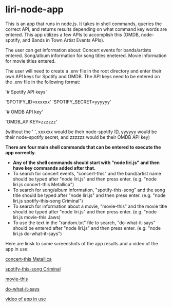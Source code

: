 # liri-node-app

This is an app that runs in node.js. It takes in shell commands, queries the correct API, and returns results depending on what command key words are entered. This app utilizes a few APIs to accomplish this (OMDB, node-spotify, and Bands in Town Artist Events APIs).

The user can get information about:
Concert events for bands/artists entered.
Song/album information for song titles enetered.
Movie information for movie titles entered.

The user will need to create a .env file in the root directory and enter their own API keys for Spotify and OMDB.
The API keys need to be entered on the .env file in the following format:

'# Spotify API keys'

'SPOTIFY_ID=xxxxxx'
'SPOTIFY_SECRET=yyyyyy'

'# OMDB API key'

'OMDB_APIKEY=zzzzzz'

(without the ' ', xxxxxx would be their node-spotify ID, yyyyyy would be their node-spotify secret, and zzzzzz would be their OMDB API key)


**There are four main shell commands that can be entered to execute the app correctly.**
* **Any of the shell commands should start with "node liri.js" and then have key commands added after that.**
* To search for concert events, "concert-this" and the band/artist name should be typed after "node liri.js" and then press enter. (e.g. "node liri.js concert-this Metallica")
* To search for song/album information, "spotify-this-song" and the song title should be typed after "node liri.js" and then press enter. (e.g. "node liri.js spotify-this-song Criminal")
* To search for information about a movie, "movie-this" and the movie title should be typed after "node liri.js" and then press enter. (e.g. "node liri.js movie-this Jaws)
* To use the text in the "random.txt" file to search, "do-what-it-says" should be entered after "node liri.js" and then press enter. (e.g. "node liri.js do-what-it-says")

Here are linsk to some screenshots of the app results and a video of the app in use:

[concert-this Metallica](https://github.com/aaron-G18/liri-node-app/blob/master/images/concert-this%20Metallica.png)

[spotify-this-song Criminal](https://github.com/aaron-G18/liri-node-app/blob/master/images/spotify-this-song%20Criminal.png)

[movie-this](https://github.com/aaron-G18/liri-node-app/blob/master/images/movie-this%20Jaws.png)

[do-what-it-says](https://github.com/aaron-G18/liri-node-app/blob/master/images/do-what-it-says.png)

[video of app in use](https://github.com/aaron-G18/liri-node-app/blob/master/images/screen%20reording%20of%20liri%20app.mov)


